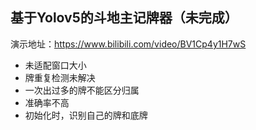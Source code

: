 ## 基于Yolov5的斗地主记牌器（未完成）

演示地址：https://www.bilibili.com/video/BV1Cp4y1H7wS

* 未适配窗口大小
* 牌重复检测未解决
* 一次出过多的牌不能区分归属
* 准确率不高
* 初始化时，识别自己的牌和底牌